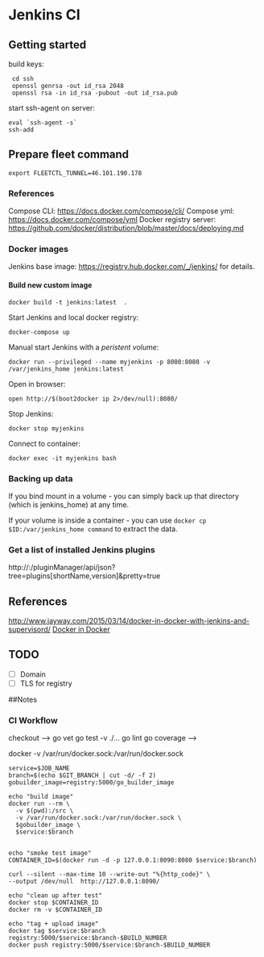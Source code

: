 # Jenkins CI



## Getting started

build keys:
~~~
 cd ssh
 openssl genrsa -out id_rsa 2048
 openssl rsa -in id_rsa -pubout -out id_rsa.pub
~~~
start ssh-agent on server:
~~~
eval `ssh-agent -s`
ssh-add
~~~
## Prepare fleet command
~~~
export FLEETCTL_TUNNEL=46.101.190.178
~~~


### References
Compose CLI: https://docs.docker.com/compose/cli/
Compose yml: https://docs.docker.com/compose/yml
Docker registry server: https://github.com/docker/distribution/blob/master/docs/deploying.md

### Docker images
Jenkins base image: https://registry.hub.docker.com/_/jenkins/ for details.

#### Build new custom image

	docker build -t jenkins:latest  .

Start Jenkins and local docker registry:

	docker-compose up

Manual start Jenkins with a *peristent volume*:

    docker run --privileged --name myjenkins -p 8080:8080 -v /var/jenkins_home jenkins:latest


Open in browser: 

	open http://$(boot2docker ip 2>/dev/null):8080/

Stop Jenkins:

	docker stop myjenkins

Connect to container:

	docker exec -it myjenkins bash	

### Backing up data

If you bind mount in a volume - you can simply back up that directory (which is jenkins_home) at any time.

If your volume is inside a container - you can use `docker cp $ID:/var/jenkins_home command` to extract the data.

### Get a list of installed Jenkins plugins
http://<HOST>:<PORT>/pluginManager/api/json?tree=plugins[shortName,version]&pretty=true

## References
http://www.jayway.com/2015/03/14/docker-in-docker-with-jenkins-and-supervisord/
[Docker in Docker](https://github.com/jpetazzo/dind)

## TODO
 - [ ] Domain
 - [ ] TLS for registry

##Notes

### CI Workflow
checkout --> 
go vet
go test -v ./... 
go lint
go coverage
-->

docker -v /var/run/docker.sock:/var/run/docker.sock

~~~
service=$JOB_NAME
branch=$(echo $GIT_BRANCH | cut -d/ -f 2)
gobuilder_image=registry:5000/go_builder_image

echo "build image"
docker run --rm \
  -v $(pwd):/src \
  -v /var/run/docker.sock:/var/run/docker.sock \
  $gobuilder_image \
  $service:$branch 


echo "smoke test image"
CONTAINER_ID=$(docker run -d -p 127.0.0.1:8090:8080 $service:$branch)

curl --silent --max-time 10 --write-out "%{http_code}" \
--output /dev/null  http://127.0.0.1:8090/

echo "clean up after test"
docker stop $CONTAINER_ID
docker rm -v $CONTAINER_ID

echo "tag + upload image"
docker tag $service:$branch registry:5000/$service:$branch-$BUILD_NUMBER
docker push registry:5000/$service:$branch-$BUILD_NUMBER
~~~
